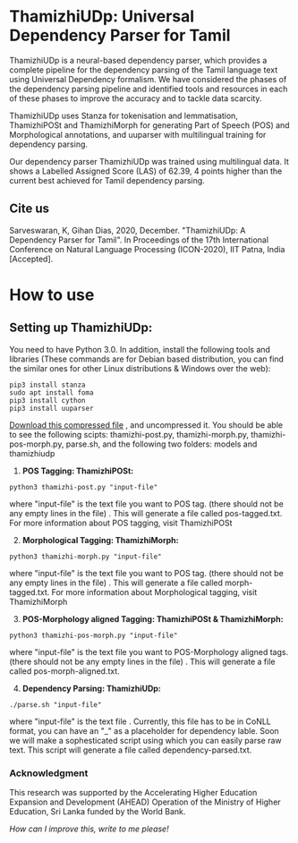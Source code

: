 # ThamizhiUDp: Universal Dependency Parser for Tamil

ThamizhiUDp is a neural-based dependency parser, which provides a complete pipeline for the dependency parsing of the Tamil language text using Universal Dependency formalism. We have considered the phases of the dependency parsing pipeline and identified tools and resources in each of these phases to improve the accuracy and to tackle data scarcity.

ThamizhiUDp uses Stanza for tokenisation and lemmatisation, ThamizhiPOSt and ThamizhiMorph for generating Part of Speech (POS) and Morphological annotations, and uuparser with multilingual training for dependency parsing.

Our dependency parser ThamizhiUDp was trained using multilingual data. It shows a Labelled Assigned Score (LAS) of 62.39, 4 points higher than the current best achieved for Tamil dependency parsing. 

## Cite us
Sarveswaran, K, Gihan Dias, 2020, December. "ThamizhiUDp: A Dependency Parser for Tamil". In Proceedings of the 17th International Conference on Natural Language Processing (ICON-2020), IIT Patna, India [Accepted].

# How to use

## Setting up ThamizhiUDp:
You need to have Python 3.0. In addition, install the following tools and libraries (These commands are for Debian based distribution, you can find the similar ones for other Linux distributions & Windows over the web):
```
pip3 install stanza
sudo apt install foma
pip3 install cython
pip3 install uuparser
```
[Download this compressed file](http://nlp-tools.uom.lk/thamizhi-udp/thamizhi-pos-morph-ud-parsers.zip) , and uncompressed it. You should be able to see the following scipts: thamizhi-post.py, thamizhi-morph.py, thamizhi-pos-morph.py, parse.sh, and the following two folders: models and thamizhiudp


1. **POS Tagging: ThamizhiPOSt:**
```
python3 thamizhi-post.py "input-file"
```
where "input-file" is the text file you want to POS tag. (there should not be any empty lines in the file) . This will generate a file called pos-tagged.txt. For more information about POS tagging, visit ThamizhiPOSt

2. **Morphological Tagging: ThamizhiMorph:**
```
python3 thamizhi-morph.py "input-file"
```
where "input-file" is the text file you want to POS tag. (there should not be any empty lines in the file) . This will generate a file called morph-tagged.txt. For more information about Morphological tagging, visit ThamizhiMorph

3. **POS-Morphology aligned Tagging: ThamizhiPOSt & ThamizhiMorph:**
```
python3 thamizhi-pos-morph.py "input-file"
```
where "input-file" is the text file you want to POS-Morphology aligned tags. (there should not be any empty lines in the file) . This will generate a file called pos-morph-aligned.txt.

4. **Dependency Parsing: ThamizhiUDp:**
```
./parse.sh "input-file"
```
where "input-file" is the text file . Currently, this file has to be in CoNLL format, you can have an "_" as a placeholder for dependency lable. Soon we will make a sophesticated script using which you can easily parse raw text. This script will generate a file called dependency-parsed.txt.

### Acknowledgment
This research was supported by the Accelerating Higher Education Expansion and Development (AHEAD) Operation of the Ministry of Higher Education, Sri Lanka funded by the World Bank.

*How can I improve this, write to me please!*

